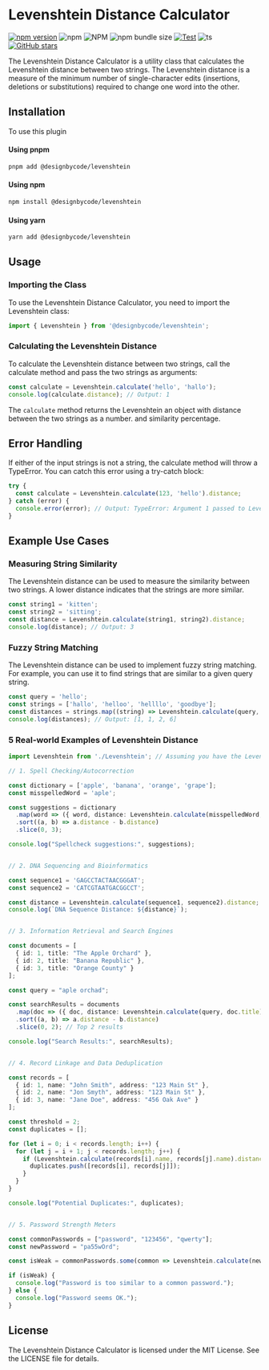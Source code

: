# Levenshtein Distance Calculator

[![npm version](https://badge.fury.io/js/@designbycode%2Flevenshtein.svg)](https://badge.fury.io/js/@designbycode%2Flevenshtein)
![npm](https://img.shields.io/npm/dt/%40designbycode/levenshtein)
![NPM](https://img.shields.io/npm/l/%40designbycode%2Flevenshtein)
![npm bundle size](https://img.shields.io/bundlephobia/min/%40designbycode%2Flevenshtein)
[![Test](https://github.com/designbycode/levenshtein/actions/workflows/test.yml/badge.svg)](https://github.com/designbycode/levenshtein/actions/workflows/test.yml)
![ts](https://badgen.net/badge/Built%20With/TypeScript/blue)
[![GitHub stars](https://img.shields.io/github/stars/DesignByCode/levenshtein?style=social)](https://github.com/DesignByCode/levenshtein/stargazers)

The Levenshtein Distance Calculator is a utility class that calculates the Levenshtein distance between two strings. The Levenshtein distance is a measure of the minimum number of single-character edits (insertions, deletions or
substitutions) required to change one word into the other.

## Installation

To use this plugin

#### Using pnpm

```bash
pnpm add @designbycode/levenshtein
```

#### Using npm

```bash
npm install @designbycode/levenshtein
```

#### Using yarn

```bash
yarn add @designbycode/levenshtein
```

## Usage

### Importing the Class

To use the Levenshtein Distance Calculator, you need to import the Levenshtein class:

```typescript
import { Levenshtein } from '@designbycode/levenshtein';
```

### Calculating the Levenshtein Distance

To calculate the Levenshtein distance between two strings, call the calculate method and pass the two strings as arguments:

```typescript
const calculate = Levenshtein.calculate('hello', 'hallo');
console.log(calculate.distance); // Output: 1
```

The `calculate` method returns the Levenshtein an object with distance between the two strings as a number. and similarity percentage.

## Error Handling

If either of the input strings is not a string, the calculate method will throw a TypeError. You can catch this error using a try-catch block:

```typescript
try {
  const calculate = Levenshtein.calculate(123, 'hello').distance;
} catch (error) {
  console.error(error); // Output: TypeError: Argument 1 passed to Levenshtein::calculate() must be of the type string
}
```

## Example Use Cases

### Measuring String Similarity

The Levenshtein distance can be used to measure the similarity between two strings. A lower distance indicates that the strings are more similar.

```typescript
const string1 = 'kitten';
const string2 = 'sitting';
const distance = Levenshtein.calculate(string1, string2).distance;
console.log(distance); // Output: 3
```

### Fuzzy String Matching

The Levenshtein distance can be used to implement fuzzy string matching. For example, you can use it to find strings that are similar to a given query string.

```typescript
const query = 'hello';
const strings = ['hallo', 'helloo', 'hellllo', 'goodbye'];
const distances = strings.map((string) => Levenshtein.calculate(query, string).distance);
console.log(distances); // Output: [1, 1, 2, 6]
```

### 5 Real-world Examples of Levenshtein Distance

```typescript
import Levenshtein from './Levenshtein'; // Assuming you have the Levenshtein class

// 1. Spell Checking/Autocorrection

const dictionary = ['apple', 'banana', 'orange', 'grape'];
const misspelledWord = 'aple';

const suggestions = dictionary
  .map(word => ({ word, distance: Levenshtein.calculate(misspelledWord, word).distance }))
  .sort((a, b) => a.distance - b.distance)
  .slice(0, 3);

console.log("Spellcheck suggestions:", suggestions);


// 2. DNA Sequencing and Bioinformatics

const sequence1 = 'GAGCCTACTAACGGGAT';
const sequence2 = 'CATCGTAATGACGGCCT';

const distance = Levenshtein.calculate(sequence1, sequence2).distance;
console.log(`DNA Sequence Distance: ${distance}`);


// 3. Information Retrieval and Search Engines

const documents = [
  { id: 1, title: "The Apple Orchard" },
  { id: 2, title: "Banana Republic" },
  { id: 3, title: "Orange County" }
];

const query = "aple orchad";

const searchResults = documents
  .map(doc => ({ doc, distance: Levenshtein.calculate(query, doc.title).distance }))
  .sort((a, b) => a.distance - b.distance)
  .slice(0, 2); // Top 2 results

console.log("Search Results:", searchResults);


// 4. Record Linkage and Data Deduplication

const records = [
  { id: 1, name: "John Smith", address: "123 Main St" },
  { id: 2, name: "Jon Smyth", address: "123 Main St" },
  { id: 3, name: "Jane Doe", address: "456 Oak Ave" }
];

const threshold = 2;
const duplicates = [];

for (let i = 0; i < records.length; i++) {
  for (let j = i + 1; j < records.length; j++) {
    if (Levenshtein.calculate(records[i].name, records[j].name).distance <= threshold) {
      duplicates.push([records[i], records[j]]);
    }
  }
}

console.log("Potential Duplicates:", duplicates);


// 5. Password Strength Meters

const commonPasswords = ["password", "123456", "qwerty"];
const newPassword = "pa55wOrd";

const isWeak = commonPasswords.some(common => Levenshtein.calculate(newPassword, common).distance <= 2);

if (isWeak) {
  console.log("Password is too similar to a common password.");
} else {
  console.log("Password seems OK.");
}

```

## License

The Levenshtein Distance Calculator is licensed under the MIT License. See the LICENSE file for details.